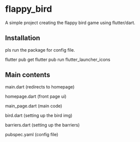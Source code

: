 # flappy_bird

A simple project creating the flappy bird game using flutter/dart.

## Installation
pls run the package for config file.

flutter pub get
flutter pub run flutter_launcher_icons

## Main contents
main.dart
(redirects to homepage)

homepage.dart
(front page ui)

main_page.dart
(main code)

bird.dart
(setting up the bird img)

barriers.dart
(setting up the barriers)

pubspec.yaml
(config file)

